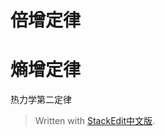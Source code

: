 
# 倍增定律

# 熵增定律
热力学第二定律


> Written with [StackEdit中文版](https://stackedit.cn/).
<!--stackedit_data:
eyJoaXN0b3J5IjpbMTQ5NDM3MTQ5MF19
-->